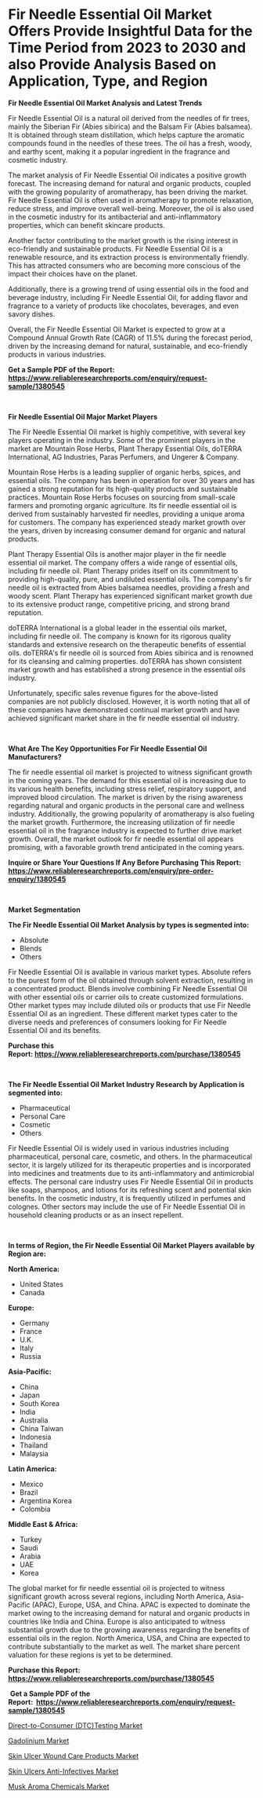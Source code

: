 <p><h1>Fir Needle Essential Oil Market Offers Provide Insightful Data for the Time Period from 2023 to 2030 and also Provide Analysis Based on Application, Type, and Region</h1></p><p><strong>Fir Needle Essential Oil Market Analysis and Latest Trends</strong></p>
<p><p>Fir Needle Essential Oil is a natural oil derived from the needles of fir trees, mainly the Siberian Fir (Abies sibirica) and the Balsam Fir (Abies balsamea). It is obtained through steam distillation, which helps capture the aromatic compounds found in the needles of these trees. The oil has a fresh, woody, and earthy scent, making it a popular ingredient in the fragrance and cosmetic industry.</p><p>The market analysis of Fir Needle Essential Oil indicates a positive growth forecast. The increasing demand for natural and organic products, coupled with the growing popularity of aromatherapy, has been driving the market. Fir Needle Essential Oil is often used in aromatherapy to promote relaxation, reduce stress, and improve overall well-being. Moreover, the oil is also used in the cosmetic industry for its antibacterial and anti-inflammatory properties, which can benefit skincare products.</p><p>Another factor contributing to the market growth is the rising interest in eco-friendly and sustainable products. Fir Needle Essential Oil is a renewable resource, and its extraction process is environmentally friendly. This has attracted consumers who are becoming more conscious of the impact their choices have on the planet.</p><p>Additionally, there is a growing trend of using essential oils in the food and beverage industry, including Fir Needle Essential Oil, for adding flavor and fragrance to a variety of products like chocolates, beverages, and even savory dishes.</p><p>Overall, the Fir Needle Essential Oil Market is expected to grow at a Compound Annual Growth Rate (CAGR) of 11.5% during the forecast period, driven by the increasing demand for natural, sustainable, and eco-friendly products in various industries.</p></p>
<p><strong>Get a Sample PDF of the Report:&nbsp; <a href="https://www.reliableresearchreports.com/enquiry/request-sample/1380545">https://www.reliableresearchreports.com/enquiry/request-sample/1380545</a></strong></p>
<p>&nbsp;</p>
<p><strong>Fir Needle Essential Oil Major Market Players</strong></p>
<p><p>The Fir Needle Essential Oil market is highly competitive, with several key players operating in the industry. Some of the prominent players in the market are Mountain Rose Herbs, Plant Therapy Essential Oils, doTERRA International, AG Industries, Paras Perfumers, and Ungerer & Company.</p><p>Mountain Rose Herbs is a leading supplier of organic herbs, spices, and essential oils. The company has been in operation for over 30 years and has gained a strong reputation for its high-quality products and sustainable practices. Mountain Rose Herbs focuses on sourcing from small-scale farmers and promoting organic agriculture. Its fir needle essential oil is derived from sustainably harvested fir needles, providing a unique aroma for customers. The company has experienced steady market growth over the years, driven by increasing consumer demand for organic and natural products.</p><p>Plant Therapy Essential Oils is another major player in the fir needle essential oil market. The company offers a wide range of essential oils, including fir needle oil. Plant Therapy prides itself on its commitment to providing high-quality, pure, and undiluted essential oils. The company's fir needle oil is extracted from Abies balsamea needles, providing a fresh and woody scent. Plant Therapy has experienced significant market growth due to its extensive product range, competitive pricing, and strong brand reputation.</p><p>doTERRA International is a global leader in the essential oils market, including fir needle oil. The company is known for its rigorous quality standards and extensive research on the therapeutic benefits of essential oils. doTERRA's fir needle oil is sourced from Abies sibirica and is renowned for its cleansing and calming properties. doTERRA has shown consistent market growth and has established a strong presence in the essential oils industry.</p><p>Unfortunately, specific sales revenue figures for the above-listed companies are not publicly disclosed. However, it is worth noting that all of these companies have demonstrated continual market growth and have achieved significant market share in the fir needle essential oil industry.</p></p>
<p>&nbsp;</p>
<p><strong>What Are The Key Opportunities For Fir Needle Essential Oil Manufacturers?</strong></p>
<p><p>The fir needle essential oil market is projected to witness significant growth in the coming years. The demand for this essential oil is increasing due to its various health benefits, including stress relief, respiratory support, and improved blood circulation. The market is driven by the rising awareness regarding natural and organic products in the personal care and wellness industry. Additionally, the growing popularity of aromatherapy is also fueling the market growth. Furthermore, the increasing utilization of fir needle essential oil in the fragrance industry is expected to further drive market growth. Overall, the market outlook for fir needle essential oil appears promising, with a favorable growth trend anticipated in the coming years.</p></p>
<p><strong>Inquire or Share Your Questions If Any Before Purchasing This Report: <a href="https://www.reliableresearchreports.com/enquiry/pre-order-enquiry/1380545">https://www.reliableresearchreports.com/enquiry/pre-order-enquiry/1380545</a></strong></p>
<p>&nbsp;</p>
<p><strong>Market Segmentation</strong></p>
<p><strong>The Fir Needle Essential Oil Market Analysis by types is segmented into:</strong></p>
<p><ul><li>Absolute</li><li>Blends</li><li>Others</li></ul></p>
<p><p>Fir Needle Essential Oil is available in various market types. Absolute refers to the purest form of the oil obtained through solvent extraction, resulting in a concentrated product. Blends involve combining Fir Needle Essential Oil with other essential oils or carrier oils to create customized formulations. Other market types may include diluted oils or products that use Fir Needle Essential Oil as an ingredient. These different market types cater to the diverse needs and preferences of consumers looking for Fir Needle Essential Oil and its benefits.</p></p>
<p><strong>Purchase this Report:&nbsp;<a href="https://www.reliableresearchreports.com/purchase/1380545">https://www.reliableresearchreports.com/purchase/1380545</a></strong></p>
<p>&nbsp;</p>
<p><strong>The Fir Needle Essential Oil Market Industry Research by Application is segmented into:</strong></p>
<p><ul><li>Pharmaceutical</li><li>Personal Care</li><li>Cosmetic</li><li>Others</li></ul></p>
<p><p>Fir Needle Essential Oil is widely used in various industries including pharmaceutical, personal care, cosmetic, and others. In the pharmaceutical sector, it is largely utilized for its therapeutic properties and is incorporated into medicines and treatments due to its anti-inflammatory and antimicrobial effects. The personal care industry uses Fir Needle Essential Oil in products like soaps, shampoos, and lotions for its refreshing scent and potential skin benefits. In the cosmetic industry, it is frequently utilized in perfumes and colognes. Other sectors may include the use of Fir Needle Essential Oil in household cleaning products or as an insect repellent.</p></p>
<p>&nbsp;</p>
<p><strong>In terms of Region, the Fir Needle Essential Oil Market Players available by Region are:</strong></p>
<p>
    <p> <strong> North America: </strong>
        <ul>
            <li>United States</li>
            <li>Canada</li>
        </ul>
        </p> 
    <p> <strong> Europe: </strong>
        <ul>
            <li>Germany</li>
            <li>France</li>
            <li>U.K.</li>
            <li>Italy</li>
            <li>Russia</li>
        </ul>
        </p> 
    <p> <strong> Asia-Pacific: </strong>
        <ul>
            <li>China</li>
            <li>Japan</li>
            <li>South Korea</li>
            <li>India</li>
            <li>Australia</li>
            <li>China Taiwan</li>
            <li>Indonesia</li>
            <li>Thailand</li>
            <li>Malaysia</li>
        </ul>
        </p> 
    <p> <strong> Latin America: </strong>
        <ul>
            <li>Mexico</li>
            <li>Brazil</li>
            <li>Argentina Korea</li>
            <li>Colombia</li>
        </ul>
        </p> 
    <p> <strong> Middle East & Africa: </strong>
        <ul>
            <li>Turkey</li>
            <li>Saudi</li>
            <li>Arabia</li>
            <li>UAE</li>
            <li>Korea</li>
        </ul>
    </p>
    </p>
<p><p>The global market for fir needle essential oil is projected to witness significant growth across several regions, including North America, Asia-Pacific (APAC), Europe, USA, and China. APAC is expected to dominate the market owing to the increasing demand for natural and organic products in countries like India and China. Europe is also anticipated to witness substantial growth due to the growing awareness regarding the benefits of essential oils in the region. North America, USA, and China are expected to contribute substantially to the market as well. The market share percent valuation for these regions is yet to be determined.</p></p>
<p><strong>Purchase this Report: <a href="https://www.reliableresearchreports.com/purchase/1380545">https://www.reliableresearchreports.com/purchase/1380545</a></strong></p>
<p>&nbsp;<strong>Get a Sample PDF of the Report:&nbsp;&nbsp;<a href="https://www.reliableresearchreports.com/enquiry/request-sample/1380545">https://www.reliableresearchreports.com/enquiry/request-sample/1380545</a></strong></p>
<p><strong></strong></p>
<p><p><a href="Your link will appear here after publishing.">Direct-to-Consumer (DTC)Testing Market</a></p><p><a href="https://github.com/JameTravis/Market-Research-Report-List-2/blob/main/gadolinium-market.md">Gadolinium Market</a></p><p><a href="https://issuu.com/reportprime-2/docs/skin-ulcer-wound-care-products-market-size-2030.pp">Skin Ulcer Wound Care Products Market</a></p><p><a href="https://issuu.com/reportprime-2/docs/skin-ulcers-anti-infectives-market-size-2030.pptx">Skin Ulcers Anti-Infectives Market</a></p><p><a href="https://github.com/RichRobinson5/Market-Research-Report-List-2/blob/main/musk-aroma-chemicals-market.md">Musk Aroma Chemicals Market</a></p></p>